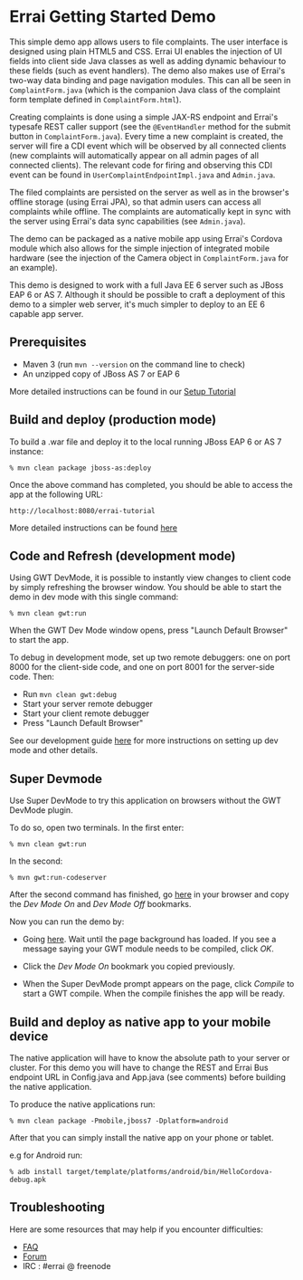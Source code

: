 Errai Getting Started Demo
=====================

This simple demo app allows users to file complaints. The user interface is designed using plain HTML5 and CSS. Errai UI enables the injection of UI fields into client side Java classes as well as adding dynamic behaviour to these fields (such as event handlers). The demo also makes use of Errai's two-way data binding and page navigation modules. This can all be seen in `ComplaintForm.java` (which is the companion Java class of the complaint form template defined in `ComplaintForm.html`).

Creating complaints is done using a simple JAX-RS endpoint and Errai's typesafe REST caller support (see the `@EventHandler` method for the submit button in `ComplaintForm.java`). Every time a new complaint is created, the server will fire a CDI event which will be observed by all connected clients (new complaints will automatically appear on all admin pages of all connected clients). The relevant code for firing and observing this CDI event can be found in `UserComplaintEndpointImpl.java` and `Admin.java`.  

The filed complaints are persisted on the server as well as in the browser's offline storage (using Errai JPA), so that admin users can access all complaints while offline. The complaints are automatically kept in sync with the server using Errai's data sync capabilities (see `Admin.java`).

The demo can be packaged as a native mobile app using Errai's Cordova module which also allows for the simple injection of integrated mobile hardware (see the injection of the Camera object in `ComplaintForm.java` for an example).

This demo is designed to work with a full Java EE 6 server such as JBoss EAP 6 or AS 7. Although it should be possible to craft a deployment of this demo to a simpler web server, it's much simpler to deploy to an EE 6 capable app server.

Prerequisites
-------------

 * Maven 3 (run `mvn --version` on the command line to check)
 * An unzipped copy of JBoss AS 7 or EAP 6

 More detailed instructions can be found in our [Setup Tutorial](tutorial-guide/SETUP.adoc)

Build and deploy (production mode)
----------------

To build a .war file and deploy it to the local running JBoss EAP 6 or AS 7 instance:

    % mvn clean package jboss-as:deploy

Once the above command has completed, you should be able to access the app at the following URL:

    http://localhost:8080/errai-tutorial

More detailed instructions can be found [here](tutorial-guide/RUN.adoc)

Code and Refresh (development mode)
----------------

Using GWT DevMode, it is possible to instantly view changes to client code by simply refreshing the browser window. You should be able to start the demo in dev mode with this single command:

    % mvn clean gwt:run

When the GWT Dev Mode window opens, press "Launch Default Browser" to start the app.

To debug in development mode, set up two remote debuggers: one on port 8000 for the client-side code, and one on port 8001 for the server-side code. Then:
* Run `mvn clean gwt:debug`
* Start your server remote debugger
* Start your client remote debugger
* Press "Launch Default Browser"

See our development guide [here](tutorial-guide/DEVELOP.adoc) for more instructions on setting up dev mode and other details.

Super Devmode
-------------

Use Super DevMode to try this application on browsers without the GWT DevMode plugin.

To do so, open two terminals. In the first enter:

    % mvn clean gwt:run

In the second:

    % mvn gwt:run-codeserver

After the second command has finished, go [here](http://127.0.0.1:9876) in your browser and copy the *Dev Mode On* and *Dev Mode Off* bookmarks.

Now you can run the demo by:

* Going [here](http://127.0.0.1:8888/errai-tutorial). Wait until the page background has loaded. If you see a message saying your GWT module needs to be compiled, click *OK*.

* Click the *Dev Mode On* bookmark you copied previously.

* When the Super DevMode prompt appears on the page, click *Compile* to start a GWT compile. When the compile finishes the app will be ready.

Build and deploy as native app to your mobile device
-----------------------------------------------------

The native application will have to know the absolute path to your server or cluster. For this demo you will have to change the REST and Errai Bus endpoint URL in Config.java and App.java (see comments) before building the native application.

To produce the native applications run:

    % mvn clean package -Pmobile,jboss7 -Dplatform=android

After that you can simply install the native app on your phone or tablet. 

e.g for Android run:

    % adb install target/template/platforms/android/bin/HelloCordova-debug.apk

Troubleshooting
---------------

Here are some resources that may help if you encounter difficulties:
* [FAQ](tutorial-guide/FAQ.adoc)
* [Forum](https://community.jboss.org/en/errai)
* IRC : #errai @ freenode

